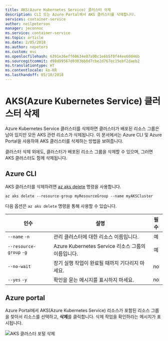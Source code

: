 ```yaml
---
title: AKS(Azure Kubernetes Service) 클러스터 삭제
description: CLI 또는 Azure Portal에서 AKS 클러스터를 삭제합니다.
services: container-service
author: neilpeterson
manager: jeconnoc
ms.service: container-service
ms.topic: article
ms.date: 2/05/2018
ms.author: nepeters
ms.custom: mvc
ms.openlocfilehash: 6391e36eff60634e07a90c1e6b5f0f44ee60d46b
ms.sourcegitcommit: d98d99567d0383bb8d7cbe2d767ec15ebf2daeb2
ms.translationtype: HT
ms.contentlocale: ko-KR
ms.lasthandoff: 05/10/2018
---
```

# <a name="delete-an-azure-kubernetes-service-aks-cluster"></a>AKS(Azure Kubernetes Service) 클러스터 삭제

Azure Kubernetes Service 클러스터를 삭제하면 클러스터가 배포된 리소스 그룹은 남아 있지만 모든 AKS 관련 리소스가 삭제됩니다. 이 문서에서는 Azure CLI 및 Azure Portal을 사용하여 AKS 클러스터를 삭제하는 방법을 보여줍니다.

클러스터 삭제 외에도, 클러스터가 배포된 리소스 그룹을 삭제할 수 있으며, 그러면 AKS 클러스터도 함께 삭제됩니다.

## <a name="azure-cli"></a>Azure CLI

AKS 클러스터를 삭제하려면 [az aks delete][az-aks-delete] 명령을 사용합니다.

```azurecli-interactive
az aks delete --resource-group myResourceGroup --name myAKSCluster
```

다음 옵션은 `az aks delete` 명령을 통해 사용할 수 있습니다.

| 인수 | 설명 | 필수 |
|---|---|:---:|
| `--name` `-n` | 관리 클러스터에 대한 리소스 이름입니다. | 예 |
| `--resource-group` `-g` | Azure Kubernetes Service 리소스 그룹의 이름입니다. | 예 |
| `--no-wait` | 장기 실행 작업이 완료될 때까지 기다리지 마세요. | no |
| `--yes` `-y` | 확인을 묻는 메시지를 표시하지 마세요. | no |

## <a name="azure-portal"></a>Azure portal

Azure Portal에서 AKS(Azure Kubernetes Service) 리소스가 포함된 리소스 그룹을 찾아서 리소스를 선택하고, **삭제**를 클릭합니다. 삭제 작업을 확인하라는 메시지가 표시됩니다.

![AKS 클러스터 포털 삭제](media/container-service-delete-cluster/delete-aks-portal.png)

<!-- LINKS - internal -->
[az-aks-delete]: /cli/azure/aks?view=azure-cli-latest#az_aks_delete